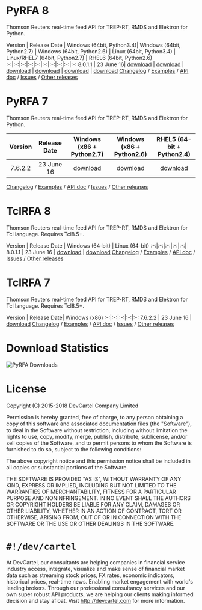 # PyRFA 8
Thomson Reuters real-time feed API for TREP-RT, RMDS and Elektron for Python.

Version | Release Date | Windows (64bit, Python3.4)| Windows (64bit, Python2.7) | Windows (64bit, Python2.6) | Linux (64bit, Python3.4) | Linux/RHEL7 (64bit, Python2.7) | RHEL6 (64bit, Python2.6)
:-:|:-:|:-:|:-:|:-:|:-:|:-:|:-:|:-:|:-:
8.0.1.1 | 23 June 16| [download](https://github.com/devcartel/thomsonreuters/releases/download/pyrfa8.0.1.1/pyrfa8.0.1.1-win32-x86_64-py34.zip) |  [download](https://github.com/devcartel/thomsonreuters/releases/download/pyrfa8.0.1.1/pyrfa8.0.1.1-win32-x86_64-py27.zip) | [download](https://github.com/devcartel/thomsonreuters/releases/download/pyrfa8.0.1.1/pyrfa8.0.1.1-win32-x86_64-py26.zip) | [download](https://github.com/devcartel/thomsonreuters/releases/download/pyrfa8.0.1.1/pyrfa8.0.1.1-linux-x86_64-py34.zip) | [download](https://github.com/devcartel/thomsonreuters/releases/download/pyrfa8.0.1.1/pyrfa8.0.1.1-linux-x86_64-py27.zip) | [download](https://github.com/devcartel/thomsonreuters/releases/download/pyrfa8.0.1.1/pyrfa8.0.1.1-rhel64-gcc447-x86_64-py26.zip)
[Changelog](https://github.com/devcartel/thomsonreuters/blob/master/PYRFA8.md#changelog) / [Examples](https://github.com/devcartel/thomsonreuters/blob/master/PYRFA8.md#example) / [API doc](https://github.com/devcartel/thomsonreuters/blob/master/PYRFA8.md) / [Issues](https://github.com/devcartel/thomsonreuters/issues) / [Other releases](https://github.com/devcartel/thomsonreuters/releases)

# PyRFA 7
Thomson Reuters real-time feed API for TREP-RT, RMDS and Elektron for Python.

Version | Release Date | Windows (x86 + Python2.7) | Windows (x86 + Python2.6) | RHEL5 (64-bit + Python2.4)
:-:|:-:|:-:|:-:|:-:
7.6.2.2 | 23 June 16 | [download](https://github.com/devcartel/thomsonreuters/releases/download/pyrfa7.6.2.2/pyrfa7.6.2.2-win32-x86-py27.zip)| [download](https://github.com/devcartel/thomsonreuters/releases/download/pyrfa7.6.2.2/pyrfa7.6.2.2-win32-x86-py26.zip) | [download](https://github.com/devcartel/thomsonreuters/releases/download/pyrfa7.6.2.2/pyrfa7.6.2.2-rhel5-gcc412-x86_64-py24.zip)
[Changelog](https://github.com/devcartel/thomsonreuters/blob/master/PYRFA7.md#changelog) / [Examples](https://github.com/devcartel/thomsonreuters/blob/master/PYRFA7.md#example) / [API doc](https://github.com/devcartel/thomsonreuters/blob/master/PYRFA7.md) / [Issues](https://github.com/devcartel/thomsonreuters/issues) / [Other releases](https://github.com/devcartel/thomsonreuters/releases)

# TclRFA 8
Thomson Reuters real-time feed API for TREP-RT, RMDS and Elektron for Tcl language. Requires Tcl8.5+.

Version | Release Date | Windows (64-bit) | Linux (64-bit)
:-:|:-:|:-:|:-:|:-:|
8.0.1.1 | 23 June 16 | [download](https://github.com/devcartel/thomsonreuters/releases/download/tclrfa8.0.1.1/tclrfa8.0.1.1-win32-ix86_64.zip)  | [download](https://github.com/devcartel/thomsonreuters/releases/download/tclrfa8.0.1.1/tclrfa8.0.1.1-linux-x86_64.zip)
[Changelog](https://github.com/devcartel/thomsonreuters/blob/master/TCLRFA8.md#changelog) / [Examples](https://github.com/devcartel/thomsonreuters/blob/master/TCLRFA8.md#example) / [API doc](https://github.com/devcartel/thomsonreuters/blob/master/TCLRFA8.md) / [Issues](https://github.com/devcartel/thomsonreuters/issues) / [Other releases](https://github.com/devcartel/thomsonreuters/releases)

# TclRFA 7
Thomson Reuters real-time feed API for TREP-RT, RMDS and Elektron for Tcl language. Requires Tcl8.5+.

Version | Release Date| Windows (x86)
:-:|:-:|:-:|:-:|:-:
7.6.2.2 | 23 June 16 | [download](https://github.com/devcartel/thomsonreuters/releases/download/tclrfa7.6.2.2/tclrfa7.6.2.2-win32-ix86.zip)
[Changelog](https://github.com/devcartel/thomsonreuters/blob/master/TCLRFA7.md#changelog) / [Examples](https://github.com/devcartel/thomsonreuters/blob/master/TCLRFA7.md#example) / [API doc](https://github.com/devcartel/thomsonreuters/blob/master/TCLRFA7.md) / [Issues](https://github.com/devcartel/thomsonreuters/issues) / [Other releases](https://github.com/devcartel/thomsonreuters/releases)

# Download Statistics
![PyRFA Downloads](https://cloud.githubusercontent.com/assets/3415706/15391563/fb9a0c4e-1deb-11e6-8f23-776fb7adb798.png "Updated on 19 May 2016")

# License
Copyright (C) 2015-2018 DevCartel Company Limited

Permission is hereby granted, free of charge, to any person obtaining a copy of this software and associated documentation files (the "Software"), to deal in the Software without restriction, including without limitation the rights to use, copy, modify, merge, publish, distribute, sublicense, and/or sell copies of the Software, and to permit persons to whom the Software is furnished to do so, subject to the following conditions:

The above copyright notice and this permission notice shall be included in all copies or substantial portions of the Software.

THE SOFTWARE IS PROVIDED "AS IS", WITHOUT WARRANTY OF ANY KIND, EXPRESS OR IMPLIED, INCLUDING BUT NOT LIMITED TO THE WARRANTIES OF MERCHANTABILITY, FITNESS FOR A PARTICULAR PURPOSE AND NONINFRINGEMENT. IN NO EVENT SHALL THE AUTHORS OR COPYRIGHT HOLDERS BE LIABLE FOR ANY CLAIM, DAMAGES OR OTHER LIABILITY, WHETHER IN AN ACTION OF CONTRACT, TORT OR OTHERWISE, ARISING FROM, OUT OF OR IN CONNECTION WITH THE SOFTWARE OR THE USE OR OTHER DEALINGS IN THE SOFTWARE.

`#!/dev/cartel`
===============
At DevCartel, our consultants are helping companies in financial service industry access, integrate, visualize and make sense of financial market data such as streaming stock prices, FX rates, economic indicators, historical prices, real-time news. Enabling market engagement with world's leading brokers. Through our professional consultancy services and our own super robust API products, we are helping our clients making informed decision and stay afloat. Visit http://devcartel.com for more information.